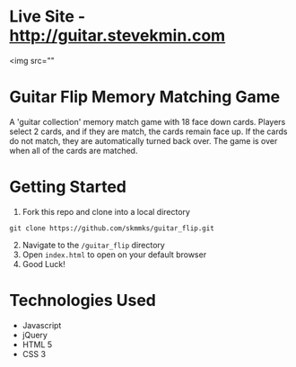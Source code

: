 # Live Site - http://guitar.stevekmin.com
<img src=""
# Guitar Flip Memory Matching Game 
A 'guitar collection' memory match game with 18 face down cards.  Players select 2 cards, and if they are match, the cards remain face up.  If the cards do not match, they are automatically turned back over.  The game is over when all of the cards are matched.  

# Getting Started
1. Fork this repo and clone into a local directory   
  ```
  git clone https://github.com/skmmks/guitar_flip.git
  ```
2. Navigate to the `/guitar_flip` directory
3. Open `index.html` to open on your default browser
4. Good Luck!

# Technologies Used
- Javascript   
- jQuery  
- HTML 5  
- CSS 3  


